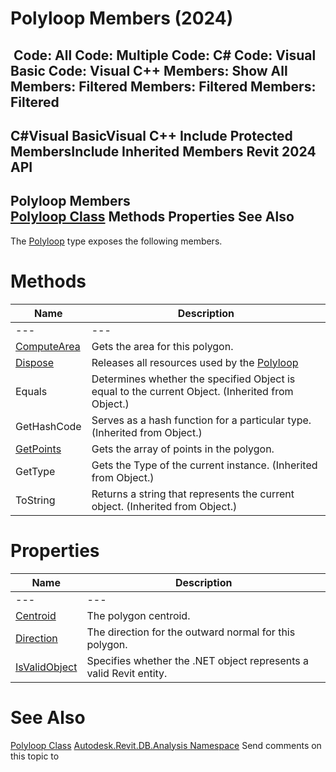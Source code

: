 # Polyloop Members (2024)

﻿
 Code: All Code: Multiple Code: C# Code: Visual Basic Code: Visual C++  Members: Show All Members: Filtered Members: Filtered Members: Filtered   
---  
C#Visual BasicVisual C++
Include Protected MembersInclude Inherited Members
Revit 2024 API  
---  
Polyloop Members  
[Polyloop Class](207c5546-9116-fb85-8a7e-ff79654a7877.md "Polyloop Class") Methods Properties See Also  
---  
The [Polyloop](207c5546-9116-fb85-8a7e-ff79654a7877.md "Polyloop Class") type exposes the following members.
# Methods
| Name | Description |
| --- | --- |
| --- | --- | --- |
| [ComputeArea](68d3c8af-ee8f-8774-68aa-7618dc6de03e.md "ComputeArea Method") | Gets the area for this polygon. |
| [Dispose](18de56f9-5c4e-7e1b-7a9c-b246a2809e11.md "Dispose Method") | Releases all resources used by the [Polyloop](207c5546-9116-fb85-8a7e-ff79654a7877.md "Polyloop Class") |
| Equals | Determines whether the specified Object is equal to the current Object. (Inherited from Object.) |
| GetHashCode | Serves as a hash function for a particular type.  (Inherited from Object.) |
| [GetPoints](bdff8f23-1923-dbc8-d300-b73be6152895.md "GetPoints Method") | Gets the array of points in the polygon. |
| GetType | Gets the Type of the current instance. (Inherited from Object.) |
| ToString | Returns a string that represents the current object. (Inherited from Object.) |

# Properties
| Name | Description |
| --- | --- |
| --- | --- | --- |
| [Centroid](21844486-1db3-dc28-4993-c99dbe4b2172.md "Centroid Property") | The polygon centroid. |
| [Direction](46b603e3-ff86-3bf4-9a16-0ecc360ae2a8.md "Direction Property") | The direction for the outward normal for this polygon. |
| [IsValidObject](3fee9c42-d6fe-80eb-afb9-a81578f8e184.md "IsValidObject Property") | Specifies whether the .NET object represents a valid Revit entity. |

# See Also
[Polyloop Class](207c5546-9116-fb85-8a7e-ff79654a7877.md "Polyloop Class")
[Autodesk.Revit.DB.Analysis Namespace](958e2e12-587d-f188-5d7b-f13d7dbfdf48.md "Autodesk.Revit.DB.Analysis Namespace")
Send comments on this topic to 